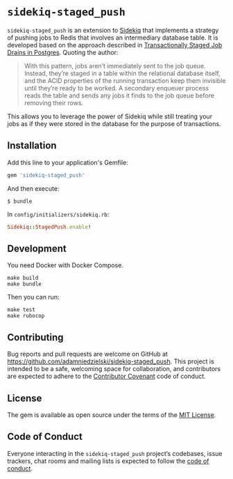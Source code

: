 # `sidekiq-staged_push`

`sidekiq-staged_push` is an extension to [Sidekiq](http://github.com/mperham/sidekiq) that
implements a strategy of pushing jobs to Redis that involves an intermediary database table.
It is developed based on the approach described in [Transactionally Staged Job Drains in Postgres](https://brandur.org/job-drain). Quoting the author:

> With this pattern, jobs aren’t immediately sent to the job queue. Instead, they’re staged in
> a table within the relational database itself, and the ACID properties of the running
> transaction keep them invisible until they’re ready to be worked. A secondary enqueuer
> process reads the table and sends any jobs it finds to the job queue before removing their
> rows.

This allows you to leverage the power of Sidekiq while still treating your jobs as if they
were stored in the database for the purpose of transactions.

## Installation

Add this line to your application's Gemfile:

```ruby
gem 'sidekiq-staged_push'
```

And then execute:

    $ bundle

In `config/initializers/sidekiq.rb`:

```ruby
Sidekiq::StagedPush.enable!
```


## Development

You need Docker with Docker Compose.

```
make build
make bundle
```

Then you can run:

```
make test
make rubocop
```

## Contributing

Bug reports and pull requests are welcome on GitHub at https://github.com/adamniedzielski/sidekiq-staged_push. This project is intended to be a safe, welcoming space for collaboration, and contributors are expected to adhere to the [Contributor Covenant](http://contributor-covenant.org) code of conduct.

## License

The gem is available as open source under the terms of the [MIT License](https://opensource.org/licenses/MIT).

## Code of Conduct

Everyone interacting in the `sidekiq-staged_push` project’s codebases, issue trackers, chat rooms and mailing lists is expected to follow the [code of conduct](https://github.com/adamniedzielski/sidekiq-staged_push/blob/master/CODE_OF_CONDUCT.md).
